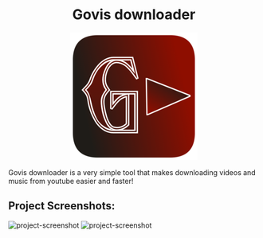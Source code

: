 <h1 align="center" id="title">Govis downloader</h1>

<p align="center"><img src="https://github.com/GovisLost/govis-downloader/blob/main/g.png?raw=true" alt="project-image"></p>

<p id="description">Govis downloader is a very simple tool that makes downloading videos and music from youtube easier and faster!</p>

<h2>Project Screenshots:</h2>

<img src="https://i.ibb.co/84BFPwYN/image.webp" alt="project-screenshot" width="300" height="400/">

<img src="https://media.discordapp.net/attachments/1063848613551288453/1425418463064756305/image.png?ex=68e783e4&amp;is=68e63264&amp;hm=ef4149836db4684dcbb6200db4490ee05473213a29a749a97bdc9d1be1137508&amp;=&amp;format=webp&amp;quality=lossless&amp;width=620&amp;height=670" alt="project-screenshot" width="300" height="400/">
